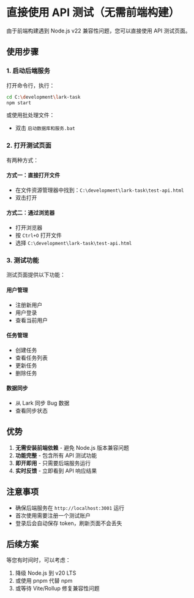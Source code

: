 # 直接使用 API 测试（无需前端构建）

由于前端构建遇到 Node.js v22 兼容性问题，您可以直接使用 API 测试页面。

## 使用步骤

### 1. 启动后端服务

打开命令行，执行：
```bash
cd C:\development\lark-task
npm start
```

或使用批处理文件：
- 双击 `启动数据库和服务.bat`

### 2. 打开测试页面

有两种方式：

#### 方式一：直接打开文件
- 在文件资源管理器中找到：`C:\development\lark-task\test-api.html`
- 双击打开

#### 方式二：通过浏览器
- 打开浏览器
- 按 `Ctrl+O` 打开文件
- 选择 `C:\development\lark-task\test-api.html`

### 3. 测试功能

测试页面提供以下功能：

#### 用户管理
- 注册新用户
- 用户登录
- 查看当前用户

#### 任务管理
- 创建任务
- 查看任务列表
- 更新任务
- 删除任务

#### 数据同步
- 从 Lark 同步 Bug 数据
- 查看同步状态

## 优势

1. **无需安装前端依赖** - 避免 Node.js 版本兼容问题
2. **功能完整** - 包含所有 API 测试功能
3. **即开即用** - 只需要后端服务运行
4. **实时反馈** - 立即看到 API 响应结果

## 注意事项

- 确保后端服务在 `http://localhost:3001` 运行
- 首次使用需要注册一个测试账户
- 登录后会自动保存 token，刷新页面不会丢失

## 后续方案

等您有时间时，可以考虑：
1. 降级 Node.js 到 v20 LTS
2. 或使用 pnpm 代替 npm
3. 或等待 Vite/Rollup 修复兼容性问题